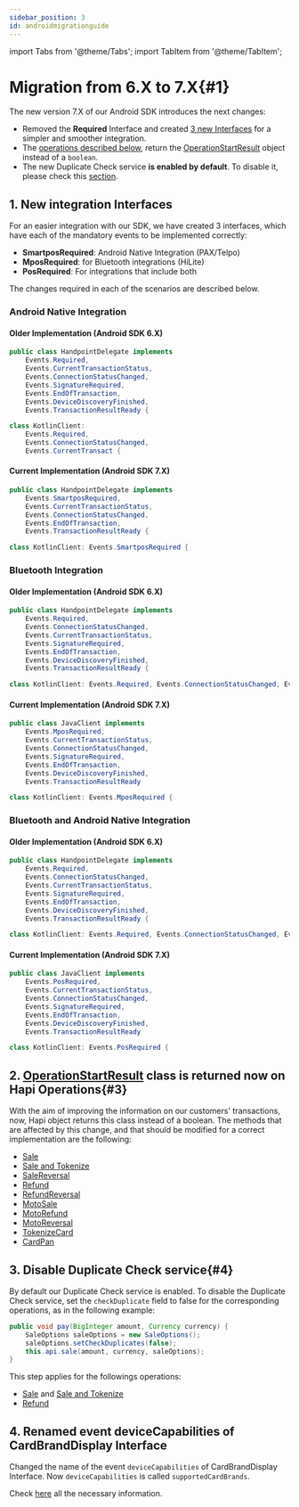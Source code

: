 ```yaml
---
sidebar_position: 3
id: androidmigrationguide
---
```


import Tabs from '@theme/Tabs';
import TabItem from '@theme/TabItem';

# Migration from 6.X to 7.X{#1}
The new version 7.X of our Android SDK introduces the next changes: 
- Removed the **Required** Interface and created [3 new Interfaces](androidmigrationguide.md#1-new-integration-interfaces) for a simpler and smoother integration.
- The [operations described below](androidmigrationguide.md#3), return the [OperationStartResult](androidobjects.md#operation-start-result) object instead of a `boolean`.
- The new Duplicate Check service **is enabled by default**. To disable it, please check this [section](androidmigrationguide.md#4).

## 1. New integration Interfaces

For an easier integration with our SDK, we have created 3 interfaces, which have each of the mandatory events to be implemented correctly:

- **SmartposRequired**: Android Native Integration (PAX/Telpo)
- **MposRequired**: for Bluetooth integrations (HiLite)
- **PosRequired**: For integrations that include both

The changes required in each of the scenarios are described below.



### Android Native Integration

#### Older Implementation (Android SDK 6.X)
<Tabs>
<TabItem value="Java">

```java
public class HandpointDelegate implements 
	Events.Required,
	Events.CurrentTransactionStatus,
	Events.ConnectionStatusChanged,
	Events.SignatureRequired,
	Events.EndOfTransaction,
	Events.DeviceDiscoveryFinished,
	Events.TransactionResultReady {
```

</TabItem>

<TabItem value="Kotlin">

```java
class KotlinClient: 
	Events.Required, 
	Events.ConnectionStatusChanged, 
	Events.CurrentTransact {
```

</TabItem>
</Tabs>

#### Current Implementation (Android SDK 7.X)
<Tabs>
<TabItem value="Java">

```java
public class HandpointDelegate implements 
	Events.SmartposRequired,
	Events.CurrentTransactionStatus,
	Events.ConnectionStatusChanged,
	Events.EndOfTransaction,
	Events.TransactionResultReady {
```

</TabItem>

<TabItem value="Kotlin">

```java
class KotlinClient: Events.SmartposRequired {
```

</TabItem>
</Tabs>

### Bluetooth Integration

#### Older Implementation (Android SDK 6.X)
<Tabs>
<TabItem value="Java">

```java
public class HandpointDelegate implements 
	Events.Required, 
	Events.ConnectionStatusChanged, 
	Events.CurrentTransactionStatus,
	Events.SignatureRequired,
	Events.EndOfTransaction,
	Events.DeviceDiscoveryFinished,
	Events.TransactionResultReady {
```

</TabItem>

<TabItem value="Kotlin">

```java
class KotlinClient: Events.Required, Events.ConnectionStatusChanged, Events.CurrentTransactionStatus {
```

</TabItem>
</Tabs>

#### Current Implementation (Android SDK 7.X)
<Tabs>
<TabItem value="Java">

```java
public class JavaClient implements
	Events.MposRequired,
	Events.CurrentTransactionStatus,
	Events.ConnectionStatusChanged,
	Events.SignatureRequired,
	Events.EndOfTransaction,
	Events.DeviceDiscoveryFinished,
	Events.TransactionResultReady
```

</TabItem>

<TabItem value="Kotlin">

```java
class KotlinClient: Events.MposRequired {
```

</TabItem>
</Tabs>

### Bluetooth and Android Native Integration

#### Older Implementation (Android SDK 6.X)
<Tabs>
<TabItem value="Java">

```java
public class HandpointDelegate implements 
	Events.Required, 
	Events.ConnectionStatusChanged, 
	Events.CurrentTransactionStatus,
	Events.SignatureRequired,
	Events.EndOfTransaction,
	Events.DeviceDiscoveryFinished,
	Events.TransactionResultReady {
```

</TabItem>

<TabItem value="Kotlin">

```java
class KotlinClient: Events.Required, Events.ConnectionStatusChanged, Events.CurrentTransactionStatus {
```

</TabItem>
</Tabs>

#### Current Implementation (Android SDK 7.X)
<Tabs>
<TabItem value="Java">

```java
public class JavaClient implements
	Events.PosRequired,
	Events.CurrentTransactionStatus,
	Events.ConnectionStatusChanged,
	Events.SignatureRequired,
	Events.EndOfTransaction,
	Events.DeviceDiscoveryFinished,
	Events.TransactionResultReady
```

</TabItem>

<TabItem value="Kotlin">

```java
class KotlinClient: Events.PosRequired {
```

</TabItem>
</Tabs>


## 2. [OperationStartResult](androidobjects.md#operation-start-result) class is returned now on Hapi Operations{#3}

With the aim of improving the information on our customers' transactions, now, Hapi object returns this class instead of a boolean. The methods that are affected by this change, and that should be modified for a correct implementation are the following:

- [Sale](androidtransactions.md#2)
- [Sale and Tokenize](androidtransactions.md#3)
- [SaleReversal](androidtransactions.md#4)
- [Refund](androidtransactions.md#5)
- [RefundReversal](androidtransactions.md#6)
- [MotoSale](androidtransactions.md#7)
- [MotoRefund](androidtransactions.md#8)
- [MotoReversal](androidtransactions.md#9)
- [TokenizeCard](androidtransactions.md#12)
- [CardPan](androidtransactions.md#13)


## 3. Disable Duplicate Check service{#4}

By default our Duplicate Check service is enabled. To disable the Duplicate Check service, set the `checkDuplicate` field to false for the corresponding operations, as in the following example: 

```java
public void pay(BigInteger amount, Currency currency) {
	SaleOptions saleOptions = new SaleOptions();
	saleOptions.setCheckDuplicates(false);
	this.api.sale(amount, currency, saleOptions);
}
```
This step applies for the followings operations: 
- [Sale](androidtransactions.md#2) and [Sale and Tokenize](androidtransactions.md#3)
- [Refund](androidtransactions.md#5)

## 4. Renamed event deviceCapabilities of CardBrandDisplay Interface

Changed the name of the event `deviceCapabilities` of CardBrandDisplay Interface. Now `deviceCapabilities` is called `supportedCardBrands`.

Check [here](androideventlisteners.md#cardBrandDisplay) all the necessary information.